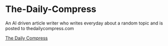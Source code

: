 # The-Daily-Compress
An AI driven article writer who writes everyday about a random topic and is posted to thedailycompress.com  

[The Daily Compress](https://itzcozi.github.io/The-Daily-Compress/)
